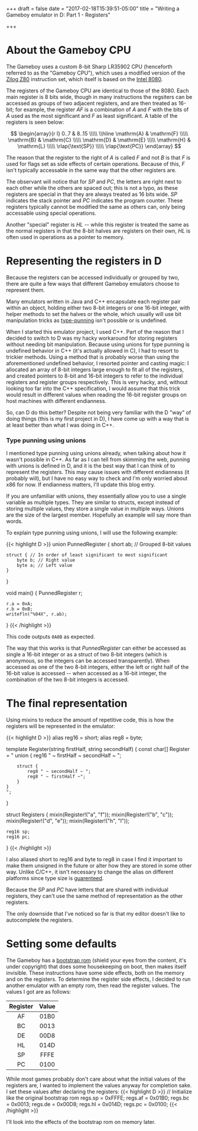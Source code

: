 +++
draft = false
date = "2017-02-18T15:39:51-05:00"
title = "Writing a Gameboy emulator in D: Part 1 - Registers"

+++

# About the Gameboy CPU

The Gameboy uses a custom 8-bit Sharp LR35902 CPU (henceforth referred to as the "Gameboy CPU"), which uses a modified version of the [Zilog Z80](https://en.wikipedia.org/wiki/Zilog_Z80) instruction set, which itself is based on the [Intel 8080](https://en.wikipedia.org/wiki/Intel_8080).

The registers of the Gameboy CPU are identical to those of the 8080. Each main register is 8 bits wide, though in many instructions the regsiters can be accessed as groups of two adjacent registers, and are then treated as 16-bit; for example, the register _AF_ is a combination of _A_ and _F_ with the bits of _A_ used as the most significant and _F_ as least significant. A table of the registers is seen below:

$$
\begin{array}{r l}
0..7 & 8..15 \\\\\
\\hline
\mathrm{A} & \mathrm{F} \\\\\
\mathrm{B} & \mathrm{C} \\\\\
\mathrm{D} & \mathrm{E} \\\\\
\mathrm{H} & \mathrm{L} \\\\\
\rlap{\text{SP}} \\\\\
\rlap{\text{PC}}
\end{array}
$$

The reason that the register to the right of _A_ is called _F_ and not _B_ is that _F_ is used for flags set as side effects of certain operations. Because of this, _F_ isn't typically accessable in the same way that the other registers are.

The observant will notice that for _SP_ and _PC_, the letters are right next to each other while the others are spaced out; 
this is not a typo, as these registers are special in that they are always treated as 16 bits wide. _SP_ indicates the stack pointer and _PC_ indicates the program counter.
These registers typically cannot be modified the same as others can, only being accessable using special operations.

Another "special" register is _HL_ -- while this register is treated the same as the normal registers in that the 8-bit halves are registers on their own, _HL_ is often used in operations as a pointer to memory.

# Representing the registers in D
Because the registers can be accessed individually or grouped by two, there are quite a few ways that different Gameboy emulators choose to represent them.

Many emulators written in Java and C++ encapsulate each register pair within an object, holding either two 8-bit integers or one 16-bit integer, with helper methods to set the halves or the whole, which usually will use bit manipulation tricks as [type-punning](https://en.wikipedia.org/wiki/Type_punning) isn't possible or is undefined.

When I started this emulator project, I used C++. Part of the reason that I decided to switch to D was my hacky workaround for storing registers without needing bit manipulation.
Because using unions for type punning is undefined behavior in C++ (it's actually allowed in C), I had to resort to trickier methods. Using a method that is probably worse than using the aforementioned undefined behavior, I resorted pointer and casting magic: I allocated an array of 8-bit integers large enough to fit all of the registers, and created pointers to 8-bit and 16-bit integers to refer to the individual registers and register groups respectively. This is very hacky, and, without looking too far into the C++ specification, I would assume that this trick would result in different values when reading the 16-bit register groups on host machines with different endianness.

So, can D do this better? Despite not being very familiar with the D "way" of doing things (this is my first project in D), I have come up with a way that is at least better than what I was doing in C++.

### Type punning using unions

I mentioned type punning using unions already, when talking about how it wasn't possible in C++. As far as I can tell from skimming the web, punning with unions is defined in D, and it is the best way that I can think of to represent the registers. This may cause issues with different endianness (it probably will), but I have no easy way to check and I'm only worried about x86 for now. If endianness matters, I'll update this blog entry.

If you are unfamiliar with unions, they essentially allow you to use a single variable as multiple types. They are similar to structs, except instead of storing multiple values, they store a single value in multiple ways. Unions are the size of the largest member. Hopefully an example will say more than words.

To explain type punning using unions, I will use the following example:

{{< highlight D >}}
union PunnedRegister {
    short ab; // Grouped 8-bit values

    struct { // In order of least significant to most significant
        byte b; // Right value
        byte a; // Left value
    }
}

void main() {
    PunnedRegister r;

    r.a = 0xA;
    r.b = 0xB;
    writefln("%04X", r.ab);
}
{{< /highlight >}}

This code outputs `0A0B` as expected.

The way that this works is that _PunnedRegister_ can either be accessed as single a 16-bit integer or as a struct of two 8-bit integers (which is anonymous, so the integers can be accessed transparently).
When accessed as one of the two 8-bit integers, either the left or right half of the 16-bit value is accessed -- when accessed as a 16-bit integer, the combination of the two 8-bit integers is accessed.

# The final representation

Using mixins to reduce the amount of repetitive code, this is how the registers will be represented in the emulator:

{{< highlight D >}}
alias reg16 = short;
alias reg8 = byte;

template Register(string firstHalf, string secondHalf) {
    const char[] Register = 
    "
    union {
        reg16 " ~ firstHalf ~ secondHalf ~ ";

        struct {
            reg8 " ~ secondHalf ~ ";
            reg8 " ~ firstHalf ~";
        }
    }
    ";
}

struct Registers {
    mixin(Register!("a", "f"));
    mixin(Register!("b", "c"));
    mixin(Register!("d", "e"));
    mixin(Register!("h", "l"));

    reg16 sp;
    reg16 pc;
}
{{< /highlight >}}

I also aliased short to reg16 and byte to reg8 in case I find it important to make them unsigned in the future or alter how they are stored in some other way. Unlike C/C++, it isn't necessary to change the alias on different platforms since type size is [guarenteed](https://dlang.org/spec/type.html).

Because the _SP_ and _PC_ have letters that are shared with individual registers, they can't use the same method of representation as the other registers.

The only downside that I've noticed so far is that my editor doesn't like to autocomplete the registers.

# Setting some defaults
The Gameboy has a [bootstrap rom](http://gbdev.gg8.se/wiki/articles/Gameboy_Bootstrap_ROM) (shield your eyes from the content, it's under copyright) that does some housekeeping on boot, then makes itself invisible. These instructions have some side effects, both on the memory and on the registers. To determine the register side effects, I decided to run another emulator with an empty rom, then read the register values. The values I got are as follows:

| Register | Value |
|:--------:|:-----:|
|    AF    |  01B0 |
|    BC    |  0013 |
|    DE    |  00D8 |
|    HL    |  014D |
|    SP    |  FFFE |
|    PC    |  0100 |

While most games probably don't care about what the initial values of the registers are, I wanted to implement the values anyway for completion sake.
I set these values after declaring the registers:
{{< highlight D >}}
// Initialize like the original bootstrap rom
regs.sp = 0xFFFE;
regs.af = 0x01B0;
regs.bc = 0x0013;
regs.de = 0x00D8;
regs.hl = 0x014D;
regs.pc = 0x0100;
{{< /highlight >}}

I'll look into the effects of the bootstrap rom on memory later.

<script type="text/javascript"
  src="https://cdn.mathjax.org/mathjax/latest/MathJax.js?config=TeX-AMS-MML_HTMLorMML">
</script>
